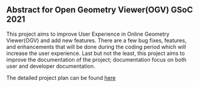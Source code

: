 ## Abstract for Open Geometry Viewer(OGV) GSoC 2021

This project aims to improve User Experience in Online Geometry
Viewer(OGV) and add new features. There are a few bug fixes, features,
and enhancements that will be done during the coding period which will
increase the user experience. Last but not the least, this project aims
to improve the documentation of the project; documentation focus on both
user and developer documentation.

The detailed project plan can be found [here](Project.md)
